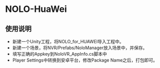 # NOLO-HuaWei
## 使用说明  
* 新建一个Unity工程，将NOLO_for_HUAWEI导入工程中。
* 新建一个场景，将NVR/Prefabs/NoloManager放入场景中，并保存。
* 填写正确的Appkey到NoloVR_AppInfo.cs脚本中
* Player Settings中转换到安卓平台，修改Package Name之后，打包即可。
 